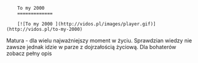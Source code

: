 
        To my 2000 
        =============
        
        [![To my 2000 ](http://vidos.pl/images/player.gif)](http://vidos.pl/to-my-2000)
        
        
 Matura - dla wielu najważniejszy moment w życiu. Sprawdzian wiedzy nie zawsze jednak idzie w parze z dojrzałością życiową. Dla bohaterów zobacz pełny opis
    